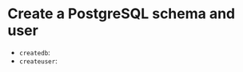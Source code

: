 Create a PostgreSQL schema and user
===================================

* `createdb`:
* `createuser`:
